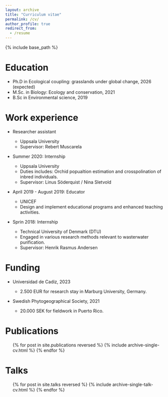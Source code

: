 ```yaml
---
layout: archive
title: "Curriculum vitae"
permalink: /cv/
author_profile: true
redirect_from:
  - /resume
---
```


{% include base_path %}

Education
======
* Ph.D in Ecological coupling: grasslands under global change, 2026 (expected)
* M.Sc. in Biology: Ecology and conservation, 2021
* B.Sc in Environmental science, 2019

Work experience
======
* Researcher assistant
  * Uppsala University
  * Supervisor: Rebert Muscarela

* Summer 2020: Internship
  * Uppsala University
  * Duties includes: Orchid popualtion estimation and crosspolination of inbred individuals.
  * Supervisor: Linus Söderquist / Nina Sletvold

* April 2019 - August 2019: Educator
  * UNICEF
  * Design and implement educational programs and enhanced teaching activities.

* Sprin 2018: Internship
  * Technical University of Denmark (DTU)
  * Engaged in various research methods relevant to wasterwater purification.
  * Supervisor: Henrik Rasmus Andersen

Funding
======
* Universidad de Cadiz, 2023
  * 2.500 EUR for research stay in Marburg University, Germany.

* Swedish Phytogeographical Society, 2021
  * 20.000 SEK for fieldwork in Puerto Rico.

Publications
======
  <ul>{% for post in site.publications reversed %}
    {% include archive-single-cv.html %}
  {% endfor %}</ul>
  
Talks
======
  <ul>{% for post in site.talks reversed %}
    {% include archive-single-talk-cv.html  %}
  {% endfor %}</ul>
